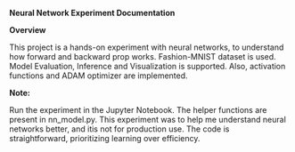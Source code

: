 **Neural Network Experiment Documentation**


**Overview**


This project is a hands-on experiment with neural networks, to understand how forward and backward prop works. 
Fashion-MNIST dataset is used. Model Evaluation, Inference and Visualization is supported.
Also, activation functions and ADAM optimizer are implemented.


**Note:**

Run the experiment in the Jupyter Notebook. The helper functions are present in nn_model.py.
This experiment was to help me understand neural networks better, and itis not for production use. The code is straightforward, prioritizing learning over efficiency.
